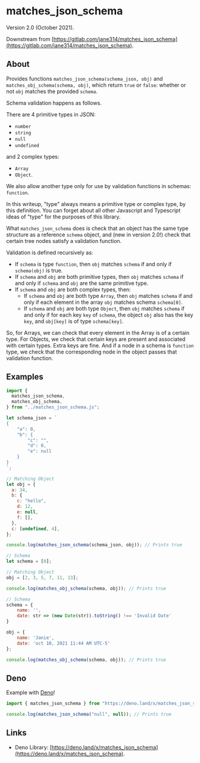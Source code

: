 # matches_json_schema

Version 2.0 (October 2021).

Downstream from [https://gitlab.com/jane314/matches_json_schema](https://gitlab.com/jane314/matches_json_schema).

## About

Provides functions `matches_json_schema(schema_json, obj)` and
`matches_obj_schema(schema, obj)`, which return `true` or `false`: whether or
not `obj` matches the provided `schema`.

Schema validation happens as follows.

There are 4 primitive types in JSON:
* `number`
* `string`
* `null`
* `undefined`

and 2 complex types:
* `Array` 
* `Object`. 

We also allow another type only for use by validation functions in schemas: `function`. 

In this writeup, "type" always means a primitive type
or complex type, by this definition. You can forget about all other Javascript
and Typescript ideas of "type" for the purposes of this library.

What `matches_json_schema` does is check that an object has the same type structure as a reference `schema` object, and (new in version 2.0!) check that certain tree nodes satisfy a validation function.

Validation is defined recursively as:

- If `schema` is type `function`, then `obj` matches `schema` if and only if `schema(obj)` is true.
- If `schema` and `obj` are both primitive types, then `obj` matches `schema` if
  and only if `schema` and `obj` are the same primitive type.
- If `schema` and `obj` are both complex types, then:
  - If `schema` and `obj` are both type `Array`, then `obj` matches `schema` if
    and only if each element in the array `obj` matches schema `schema[0]`.
  - If `schema` and `obj` are both type `Object`, then `obj` matches `schema` if
    and only if for each key `key` of `schema`, the object `obj` also has the
    key `key`, and `obj[key]` is of type `schema[key]`.

So, for Arrays, we can check that every element in the Array is of a certain
type. For Objects, we check that certain keys are present and associated with
certain types. Extra keys are fine. And if a node in a schema is `function` type, we check that the corresponding node in the object passes that validation function.

## Examples

```javascript
import {
  matches_json_schema,
  matches_obj_schema,
} from "../matches_json_schema.js";

let schema_json = `
{
	"a": 0,
	"b": {
		"c": "",
		"d": 0,
		"e": null
	}
}
`;

// Matching Object
let obj = {
  a: 34,
  b: {
    c: "hello",
    d: 12,
    e: null,
    f: [],
  },
  c: [undefined, 4],
};

console.log(matches_json_schema(schema_json, obj)); // Prints true

// Schema
let schema = [0];

// Matching Object
obj = [2, 3, 5, 7, 11, 13];

console.log(matches_obj_schema(schema, obj)); // Prints true

// Schema
schema = {
	name: '',
	date: str => (new Date(str)).toString() !== 'Invalid Date'
}

obj = {
	name: 'Janie',
	date: 'oct 10, 2021 11:44 AM UTC-5'
};

console.log(matches_obj_schema(schema, obj)); // Prints true
```

## Deno

Example with [Deno](https://deno.land/)!

```javascript
import { matches_json_schema } from "https://deno.land/x/matches_json_schema/matches_json_schema.js";

console.log(matches_json_schema("null", null)); // Prints true
```

## Links

* Deno Library: [https://deno.land/x/matches_json_schema](https://deno.land/x/matches_json_schema).


